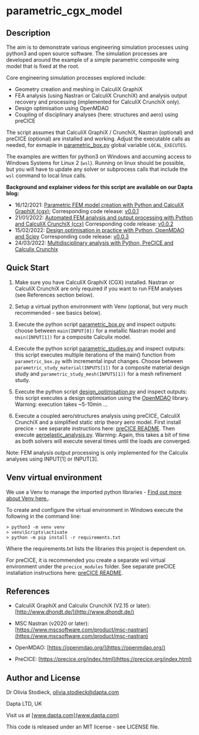 # parametric_cgx_model

## Description

The aim is to demonstrate various engineering simulation processes using python3 and open source software. The simulation processes are developed around the example of a simple parametric composite wing model that is fixed at the root.

Core engineering simulation processes explored include:

* Geometry creation and meshing in CalculiX GraphiX
* FEA analysis (using Nastran or CalculiX CrunchiX) and analysis output recovery and processing (implemented for CalculiX CrunchiX only).
* Design optimisation using OpenMDAO
* Coupling of disciplinary analyses (here: structures and aero) using preCICE  

The script assumes that CalculiX GraphiX / CrunchiX, Nastran (optional) and preCICE (optional) are installed and working.
Adjust the executable calls as needed, for exmaple in [parametric_box.py](./parametric_box.py) global variable `LOCAL_EXECUTES`.

The examples are written for python3 on Windows and accuming access to Windows Systems for Linux 2 (`wsl`). Running on linux should be possible, but you will have to update any solver or subprocess calls that include the `wsl` command to local linux calls.

**Background and explainer videos for this script are available on our Dapta blog:**

* 16/12/2021: [Parametric FEM model creation with Python and CalculiX GraphiX (cgx)](https://www.dapta.com/parametric-fem-model-creation-with-python-and-calculix-graphix-cgx/);
Corresponding code release: [v0.0.1](https://github.com/daptablade/parametric_cgx_model/releases/tag/v0.0.1)
* 21/01/2022: [Automated FEM analysis and output processing with Python and CalculiX CrunchiX (ccx)](https://www.dapta.com/automated-fem-analysis-and-output-processing-with-python-and-calculix-crunchix-ccx/) Corresponding code release: [v0.0.2](https://github.com/daptablade/parametric_cgx_model/releases/tag/v0.0.2)
* 15/02/2022: [Design optimisation in practice with Python, OpenMDAO and Scipy](https://www.dapta.com/design-optimisation-in-practice-with-python-openmdao-and-scipy/)
Corresponding code release: [v0.0.3](https://github.com/daptablade/parametric_cgx_model/releases/tag/v0.0.3)
* 24/03/2022: [Multidisciplinary analysis with Python, PreCICE and Calculix Crunchix]()

## Quick Start

1. Make sure you have CalculiX GraphiX (CGX) installed. Nastran or CalculiX CrunchiX are only required if you want to run FEM analyses (see References section below).

3. Setup a virtual python environment with Venv (optional, but very much recommended - see basics below).

4. Execute the python script [parametric_box.py](./parametric_box.py) and inspect outputs: choose between `main(INPUT[0])` for a metallic Nastran model and `main(INPUT[1])` for a composite Calculix model.

5. Execute the python script [parametric_studies.py](./parametric_studies.py) and inspect outputs: this script executes multiple iterations of the main() function from `parametric_box.py` with incremental input changes.
Choose between `parametric_study_material(INPUTS[1])` for a composite material design study and `parametric_study_mesh(INPUTS[1])` for a mesh refinement study.

6. Execute the python script [design_optimisation.py](./design_optimisation.py) and inspect outputs:
this script executes a design optimisation using the [OpenMDAO](https://openmdao.org/) library. Warning: execution takes ~5-10min ...

7. Execute a coupled aero/structures analysis using preCICE, CalculiX CrunchiX and a simplified static strip theory aero model. First install precice - see separate instructions here: [preCICE README](./precice_modules/README.md). Then execute [aeroelastic_analysis.py](./aeroelastic_analysis.py). Warning: Again, this takes a bit of time as both solvers will execute several times until the loads are converged.

Note: FEM analysis output processing is only implemented for the Calculix analyses using INPUT[1] or INPUT[3].

## Venv virtual environment

We use a Venv to manage the imported python libraries - [Find out more about Venv here.](https://packaging.python.org/en/latest/guides/installing-using-pip-and-virtual-environments/#creating-a-virtual-environment).

To create and configure the virtual environment in Windows execute the following in the command line:

```
> python3 -m venv venv
> venv\Scripts\activate
> python -m pip install -r requirements.txt
```

Where the requirements.txt lists the libraries this project is dependent on.

For preCICE, it is recommended you create a separate wsl virtual environment under the `precice_modules` folder. See separate preCICE installation instructions here: [preCICE README](./precice_modules/README.md).

## References

* CalculiX GraphiX and Calculix CrunchiX (V2.15 or later): [http://www.dhondt.de/](http://www.dhondt.de/)

* MSC Nastran (v2020 or later): [https://www.mscsoftware.com/product/msc-nastran](https://www.mscsoftware.com/product/msc-nastran)

* OpenMDAO: [https://openmdao.org/](https://openmdao.org/)

* PreCICE: [https://precice.org/index.html](https://precice.org/index.html)

## Author and License

Dr Olivia Stodieck, olivia.stodieck@dapta.com

Dapta LTD, UK

Visit us at [www.dapta.com](www.dapta.com)

This code is released under an MIT license - see LICENSE file.
